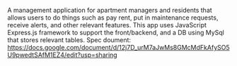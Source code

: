A management application for apartment managers and residents that allows users to do things such as pay rent, put in maintenance requests, receive alerts, and other relevant features. This app uses JavaScript Express.js framework to support the front/backend, and a DB using MySql that stores relevant tables.
Spec doument: https://docs.google.com/document/d/12j7D_urM7aJwMs8GMcMdFkAfySO5U9pwedtSAfM1EZ4/edit?usp=sharing
